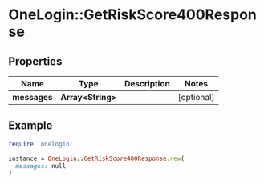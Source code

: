 # OneLogin::GetRiskScore400Response

## Properties

| Name | Type | Description | Notes |
| ---- | ---- | ----------- | ----- |
| **messages** | **Array&lt;String&gt;** |  | [optional] |

## Example

```ruby
require 'onelogin'

instance = OneLogin::GetRiskScore400Response.new(
  messages: null
)
```

